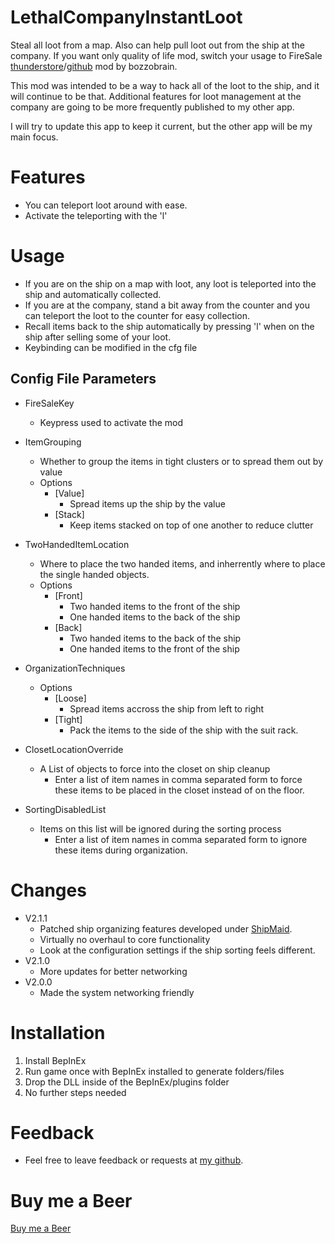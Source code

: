 # LethalCompanyInstantLoot
Steal all loot from a map. Also can help pull loot out from the ship at the company. If you want only quality of life mod, switch your usage to FireSale [thunderstore](https://thunderstore.io/c/lethal-company/p/bozzobrain/FireSale/)/[github](https://github.com/bozzobrain/LethalCompanyInstantLoot) mod by bozzobrain.

This mod was intended to be a way to hack all of the loot to the ship, and it will continue to be that. Additional features for loot management at the company are going to be more frequently published to my other app. 

I will try to update this app to keep it current, but the other app will be my main focus.

# Features
- You can teleport loot around with ease.
- Activate the teleporting with the 'l'

# Usage
- If you are on the ship on a map with loot, any loot is teleported into the ship and automatically collected.
- If you are at the company, stand a bit away from the counter and you can teleport the loot to the counter for easy collection.
- Recall items back to the ship automatically by pressing 'l' when on the ship after selling some of your loot.
- Keybinding can be modified in the cfg file

## Config File Parameters
- FireSaleKey
	- Keypress used to activate the mod

- ItemGrouping
	- Whether to group the items in tight clusters or to spread them out by value
	- Options
		- [Value]
			- Spread items up the ship by the value
		- [Stack]
			- Keep items stacked on top of one another to reduce clutter

- TwoHandedItemLocation
	- Where to place the two handed items, and inherrently where to place the single handed objects.
	- Options
		- [Front]
			- Two handed items to the front of the ship 
			- One handed items to the back of the ship
		- [Back]
			- Two handed items to the back of the ship 
			- One handed items to the front of the ship

- OrganizationTechniques
	- Options
		- [Loose]
			- Spread items accross the ship from left to right
		- [Tight]
			- Pack the items to the side of the ship with the suit rack.

- ClosetLocationOverride
	- A List of objects to force into the closet on ship cleanup
		- Enter a list of item names in comma separated form to force these items to be placed in the closet instead of on the floor.

- SortingDisabledList
	- Items on this list will be ignored during the sorting process
		- Enter a list of item names in comma separated form to ignore these items during organization.

# Changes
- V2.1.1
	- Patched ship organizing features developed under [ShipMaid](https://github.com/bozzobrain/LethalCompanyShipMaid).
	- Virtually no overhaul to core functionality
	- Look at the configuration settings if the ship sorting feels different.
- V2.1.0
	- More updates for better networking
- V2.0.0
	- Made the system networking friendly

# Installation
1. Install BepInEx
2. Run game once with BepInEx installed to generate folders/files
3. Drop the DLL inside of the BepInEx/plugins folder
4. No further steps needed

# Feedback
- Feel free to leave feedback or requests at [my github](https://github.com/bozzobrain/LethalCompanyInstantLoot).

# Buy me a Beer
[Buy me a Beer](https://www.buymeacoffee.com/bozzobrain)
